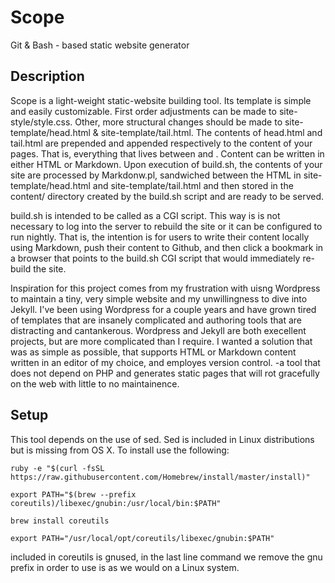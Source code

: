 # Scope
Git &amp; Bash - based static website generator
## Description
Scope is a light-weight static-website building tool.  Its template is simple and easily customizable.  First order adjustments can be made to site-style/style.css. Other, more structural changes should be made to site-template/head.html & site-template/tail.html. The contents of head.html and tail.html are prepended and appended respectively to the content of your pages. That is, everything that lives between <body> and </body>. Content can be written in either HTML or Markdown. Upon execution of build.sh, the contents of your site are processed by Markdonw.pl, sandwiched between the HTML in site-template/head.html and site-template/tail.html and then stored in the content/ directory created by the build.sh script and are ready to be served. 

build.sh is intended to be called as a CGI script.  This way is is not necessary to log into the server to rebuild the site or it can be configured to run nightly. That is, the intention is for users to write their content locally using Markdown, push their content to Github, and then click a bookmark in a browser that points to the build.sh CGI script that would immediately re-build the site. 

Inspiration for this project comes from my frustration with uisng Wordpress to maintain a tiny, very simple website and my unwillingness to dive into Jekyll.  I've been using Wordpress for a couple years and have grown tired of templates that are insanely complicated and authoring tools that are distracting and cantankerous. Wordpress and Jekyll are both execellent projects, but are more complicated than I require. I wanted a solution that was as simple as possible, that supports HTML or Markdown content written in an editor of my choice, and employes version control. -a tool that does not depend on PHP and generates static pages that will rot gracefully on the web with little to no maintainence.

## Setup
This tool depends on the use of sed.  Sed is included in Linux distributions but is missing from OS X. To install use the following:

`ruby -e "$(curl -fsSL https://raw.githubusercontent.com/Homebrew/install/master/install)"`

`export PATH="$(brew --prefix coreutils)/libexec/gnubin:/usr/local/bin:$PATH"`

`brew install coreutils`

`export PATH="/usr/local/opt/coreutils/libexec/gnubin:$PATH"`

included in coreutils is gnused, in the last line command we remove the gnu prefix in order to use is as we would on a Linux system.
